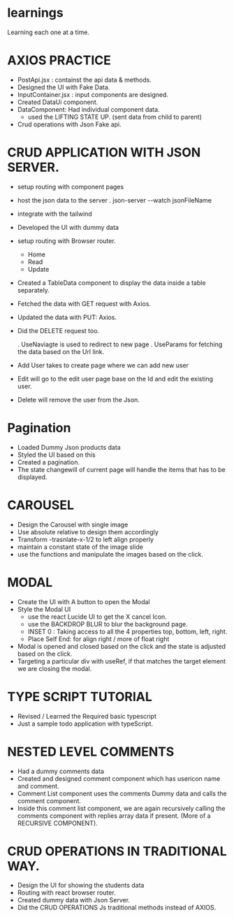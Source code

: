 # learnings

Learning each one at a time.

# AXIOS PRACTICE

- PostApi.jsx : containst the api data & methods.
- Designed the UI with Fake Data.
- InputContainer.jsx : input components are designed.
- Created DataUi component.
- DataComponent: Had individual component data.
  - used the LIFTING STATE UP. (sent data from child to parent)
- Crud operations with Json Fake api.

# CRUD APPLICATION WITH JSON SERVER.

- setup routing with component pages
- host the json data to the server
  . json-server --watch jsonFileName
- integrate with the tailwind
- Developed the UI with dummy data
- setup routing with Browser router.
  - Home
  - Read
  - Update
- Created a TableData component to display the data inside a table separately.
- Fetched the data with GET request with Axios.
- Updated the data with PUT: Axios.
- Did the DELETE request too.

  . UseNaviagte is used to redirect to new page
  . UseParams for fetching the data based on the Url link.

- Add User takes to create page where we can add new user
- Edit will go to the edit user page base on the Id and edit the existing user.
- Delete will remove the user from the Json.

# Pagination

- Loaded Dummy Json products data
- Styled the UI based on this
- Created a pagination.
- The state changewill of current page will handle the items that has to be displayed.

# CAROUSEL

- Design the Carousel with single image
- Use absolute relative to design them accordingly
- Transform -trasnlate-x-1/2 to left align properly
- maintain a constant state of the image slide
- use the functions and manipulate the images based on the click.

# MODAL

- Create the UI with A button to open the Modal
- Style the Modal UI
  - use the react Lucide UI to get the X cancel Icon.
  - use the BACKDROP BLUR to blur the background page.
  - INSET 0 : Taking access to all the 4 properties top, bottom, left, right.
  - Place Self End: for align right / more of float right
- Modal is opened and closed based on the click and the state is adjusted based on the click.
- Targeting a particular div with useRef, if that matches the target element we are closing the modal.

# TYPE SCRIPT TUTORIAL

- Revised / Learned the Required basic typescript
- Just a sample todo application with typeScript.

# NESTED LEVEL COMMENTS

- Had a dummy comments data
- Created and designed comment component which has usericon name and comment.
- Comment List component uses the comments Dummy data and calls the comment component.
- Inside this comment list component, we are again recursively calling the comments component with replies array data if present. (More of a RECURSIVE COMPONENT).


# CRUD OPERATIONS IN TRADITIONAL WAY. 

- Design the UI for showing the students data 
- Routing with react browser router. 
- Created dummy data with Json Server. 
- Did the CRUD  OPERATIONS Js traditional methods instead of AXIOS. 